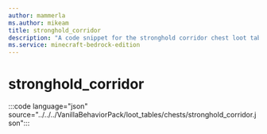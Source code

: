 ```yaml
---
author: mammerla
ms.author: mikeam
title: stronghold_corridor
description: "A code snippet for the stronghold corridor chest loot table"
ms.service: minecraft-bedrock-edition
---
```


# stronghold_corridor

:::code language="json" source="../../../VanillaBehaviorPack/loot_tables/chests/stronghold_corridor.json":::
